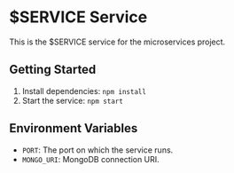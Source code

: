 # $SERVICE Service

This is the $SERVICE service for the microservices project.

## Getting Started
1. Install dependencies: `npm install`
2. Start the service: `npm start`

## Environment Variables
- `PORT`: The port on which the service runs.
- `MONGO_URI`: MongoDB connection URI.
